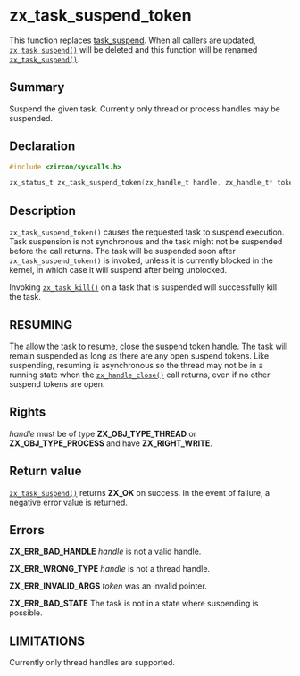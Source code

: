 <!-- Generated by zircon/scripts/update-docs-from-fidl, do not edit! -->
# zx_task_suspend_token

This function replaces [task_suspend](task_suspend.md). When all callers are
updated, [`zx_task_suspend()`] will be deleted and this function will be renamed
[`zx_task_suspend()`].

## Summary

Suspend the given task. Currently only thread or process handles may be suspended.

## Declaration

```c
#include <zircon/syscalls.h>

zx_status_t zx_task_suspend_token(zx_handle_t handle, zx_handle_t* token);
```

## Description

`zx_task_suspend_token()` causes the requested task to suspend execution. Task
suspension is not synchronous and the task might not be suspended before the
call returns. The task will be suspended soon after `zx_task_suspend_token()` is
invoked, unless it is currently blocked in the kernel, in which case it will
suspend after being unblocked.

Invoking [`zx_task_kill()`] on a task that is suspended will successfully kill
the task.

## RESUMING

The allow the task to resume, close the suspend token handle. The task will
remain suspended as long as there are any open suspend tokens. Like suspending,
resuming is asynchronous so the thread may not be in a running state when the
[`zx_handle_close()`] call returns, even if no other suspend tokens
are open.

## Rights

*handle* must be of type **ZX_OBJ_TYPE_THREAD** or **ZX_OBJ_TYPE_PROCESS** and have **ZX_RIGHT_WRITE**.

## Return value

[`zx_task_suspend()`] returns **ZX_OK** on success.
In the event of failure, a negative error value is returned.

## Errors

**ZX_ERR_BAD_HANDLE** *handle* is not a valid handle.

**ZX_ERR_WRONG_TYPE** *handle* is not a thread handle.

**ZX_ERR_INVALID_ARGS**  *token*  was an invalid pointer.

**ZX_ERR_BAD_STATE**  The task is not in a state where suspending is possible.

## LIMITATIONS

Currently only thread handles are supported.

[`zx_handle_close()`]: handle_close.md
[`zx_task_kill()`]: task_kill.md
[`zx_task_suspend()`]: task_suspend.md

